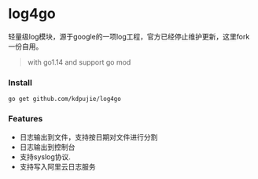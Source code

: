 # log4go

轻量级log模块，源于google的一项log工程，官方已经停止维护更新，这里fork一份自用。

>with go1.14 and support go mod 

### Install

`go get github.com/kdpujie/log4go`

### Features

* 日志输出到文件，支持按日期对文件进行分割
* 日志输出到控制台
* 支持syslog协议.
* 支持写入阿里云日志服务
